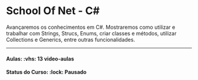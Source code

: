 # <h1>School Of Net - C#</h1>

<p>
Avançaremos os conhecimentos em C#. Mostraremos como utilizar e trabalhar com Strings, Strucs, Enums, criar classes e métodos, 
utilizar Collections e Generics, entre outras funcionalidades.
</p>

<hr/>

<h4><b>Aulas:</b> :vhs: 13 video-aulas</h4>
<h4><b>Status do Curso:</b> :lock: Pausado</h4>

<!-- <h4><b>Status do Curso:</b> :speech_balloon: Estudando</h4> -->
